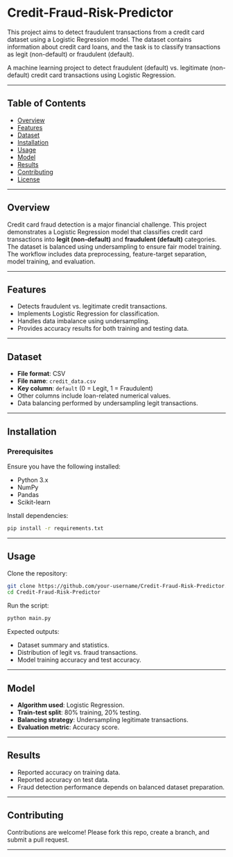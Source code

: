 # Credit-Fraud-Risk-Predictor

This project aims to detect fraudulent transactions from a credit card dataset using a Logistic Regression model. The dataset contains information about credit card loans, and the task is to classify transactions as legit (non-default) or fraudulent (default).

A machine learning project to detect fraudulent (default) vs. legitimate (non-default) credit card transactions using Logistic Regression.

---

## Table of Contents

* [Overview](#overview)
* [Features](#features)
* [Dataset](#dataset)
* [Installation](#installation)
* [Usage](#usage)
* [Model](#model)
* [Results](#results)
* [Contributing](#contributing)
* [License](#license)

---

## Overview

Credit card fraud detection is a major financial challenge. This project demonstrates a Logistic Regression model that classifies credit card transactions into **legit (non-default)** and **fraudulent (default)** categories. The dataset is balanced using undersampling to ensure fair model training. The workflow includes data preprocessing, feature-target separation, model training, and evaluation.

---

## Features

* Detects fraudulent vs. legitimate credit transactions.
* Implements Logistic Regression for classification.
* Handles data imbalance using undersampling.
* Provides accuracy results for both training and testing data.

---

## Dataset

* **File format**: CSV
* **File name**: `credit_data.csv`
* **Key column**: `default` (0 = Legit, 1 = Fraudulent)
* Other columns include loan-related numerical values.
* Data balancing performed by undersampling legit transactions.

---

## Installation

### Prerequisites

Ensure you have the following installed:

* Python 3.x
* NumPy
* Pandas
* Scikit-learn

Install dependencies:

```bash
pip install -r requirements.txt
```

---

## Usage

Clone the repository:

```bash
git clone https://github.com/your-username/Credit-Fraud-Risk-Predictor.git
cd Credit-Fraud-Risk-Predictor
```

Run the script:

```bash
python main.py
```

Expected outputs:

* Dataset summary and statistics.
* Distribution of legit vs. fraud transactions.
* Model training accuracy and test accuracy.

---

## Model

* **Algorithm used**: Logistic Regression.
* **Train-test split**: 80% training, 20% testing.
* **Balancing strategy**: Undersampling legitimate transactions.
* **Evaluation metric**: Accuracy score.

---

## Results

* Reported accuracy on training data.
* Reported accuracy on test data.
* Fraud detection performance depends on balanced dataset preparation.

---

## Contributing

Contributions are welcome! Please fork this repo, create a branch, and submit a pull request.

---

